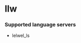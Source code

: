 # llw
<!--- THIS DOCUMENT IS AUTOMATICALLY GENERATED, DON'T EDIT IT -->

### Supported language servers

- lelwel_ls

